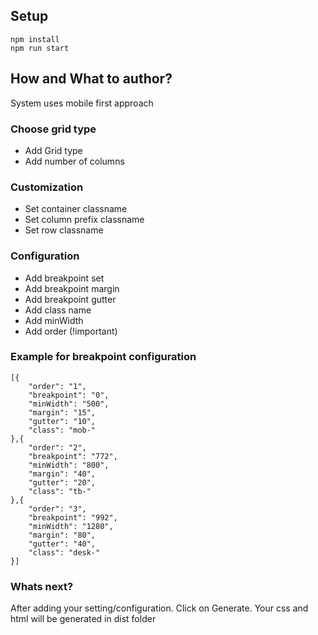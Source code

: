 ## Setup
```
npm install
npm run start
```
    
## How and What to author?
System uses mobile first approach
      
### Choose grid type
- Add Grid type
- Add number of columns
      
### Customization
- Set container classname
- Set column prefix classname
- Set row classname
        
### Configuration    
- Add breakpoint set 
- Add breakpoint margin
- Add breakpoint gutter
- Add class name
- Add minWidth
- Add order (!important)

      
### Example for breakpoint configuration

```
[{
    "order": "1",
    "breakpoint": "0",
    "minWidth": "500",
    "margin": "15",
    "gutter": "10",
    "class": "mob-"
},{
    "order": "2",
    "breakpoint": "772",
    "minWidth": "800",
    "margin": "40",
    "gutter": "20",
    "class": "tb-"
},{
    "order": "3",
    "breakpoint": "992",
    "minWidth": "1280",
    "margin": "80",
    "gutter": "40",
    "class": "desk-"
}]
```


### Whats next?    
After adding your setting/configuration. Click on Generate.
Your css and html will be generated in dist folder     
     